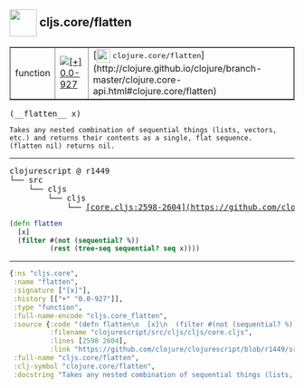 ## <img width="48px" valign="middle" src="http://i.imgur.com/Hi20huC.png"> cljs.core/flatten

 <table border="1">
<tr>
<td>function</td>
<td><a href="https://github.com/cljsinfo/api-refs/tree/0.0-927"><img valign="middle" alt="[+] 0.0-927" src="https://img.shields.io/badge/+-0.0--927-lightgrey.svg"></a> </td>
<td>
[<img height="24px" valign="middle" src="http://i.imgur.com/1GjPKvB.png"> <samp>clojure.core/flatten</samp>](http://clojure.github.io/clojure/branch-master/clojure.core-api.html#clojure.core/flatten)
</td>
</tr>
</table>

 <samp>
(__flatten__ x)<br>
</samp>

```
Takes any nested combination of sequential things (lists, vectors,
etc.) and returns their contents as a single, flat sequence.
(flatten nil) returns nil.
```

---

 <pre>
clojurescript @ r1449
└── src
    └── cljs
        └── cljs
            └── <ins>[core.cljs:2598-2604](https://github.com/clojure/clojurescript/blob/r1449/src/cljs/cljs/core.cljs#L2598-L2604)</ins>
</pre>

```clj
(defn flatten
  [x]
  (filter #(not (sequential? %))
          (rest (tree-seq sequential? seq x))))
```


---

```clj
{:ns "cljs.core",
 :name "flatten",
 :signature ["[x]"],
 :history [["+" "0.0-927"]],
 :type "function",
 :full-name-encode "cljs.core_flatten",
 :source {:code "(defn flatten\n  [x]\n  (filter #(not (sequential? %))\n          (rest (tree-seq sequential? seq x))))",
          :filename "clojurescript/src/cljs/cljs/core.cljs",
          :lines [2598 2604],
          :link "https://github.com/clojure/clojurescript/blob/r1449/src/cljs/cljs/core.cljs#L2598-L2604"},
 :full-name "cljs.core/flatten",
 :clj-symbol "clojure.core/flatten",
 :docstring "Takes any nested combination of sequential things (lists, vectors,\netc.) and returns their contents as a single, flat sequence.\n(flatten nil) returns nil."}

```
